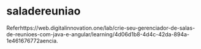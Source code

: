 # saladereuniao


Referhttps://web.digitalinnovation.one/lab/crie-seu-gerenciador-de-salas-de-reunioes-com-java-e-angular/learning/4d06d1b8-4d4c-42da-894a-1e461676772aencia.


